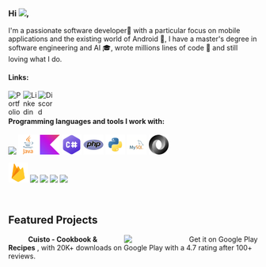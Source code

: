 ### Hi <img src="https://media.giphy.com/media/hvRJCLFzcasrR4ia7z/giphy.gif" width="25px">, 
I'm a passionate software developer📱 with a particular focus on mobile applications and the existing world of Android 🤖, I have a master's degree in software engineering and AI 🎓, wrote millions lines of code 📝 and still loving what I do.
#### Links:

<a href="https://rimirdev.github.io/">
  <img align="left" alt="Portfolio" width="30px" src="https://www.svgrepo.com/show/280646/earth-globe-internet-connection.svg" />
</a> 
<a href="https://www.linkedin.com/in/rimirdev/">
  <img align="left" alt="Linkedin" width="30px" src="https://camo.githubusercontent.com/00974afc84e6984c98cb5c971879e88b31387aa90f1f91795586266a48d2ed88/68747470733a2f2f63646e2e73696d706c6569636f6e732e6f72672f6c696e6b6564696e" />
</a>
<a href="https://discordapp.com/users/rimir#1299">
  <img align="left" alt="Discord" width="30px" src="https://camo.githubusercontent.com/98eef00fa2e5a2db274d8695fa77ab1bd190b59493b62707352e6579b5186026/68747470733a2f2f63646e2e73696d706c6569636f6e732e6f72672f646973636f7264" />
</a> 
<br />
<br />

#### Programming languages and tools I work with:

<code><img height="40" src="https://cdn.svgporn.com/logos/android-vertical.svg"></code>
<code><img height="40" src="https://raw.githubusercontent.com/github/explore/80688e429a7d4ef2fca1e82350fe8e3517d3494d/topics/java/java.png"></code>
<code><img height="40" src="https://raw.githubusercontent.com/github/explore/80688e429a7d4ef2fca1e82350fe8e3517d3494d/topics/kotlin/kotlin.png"></code>
<code><img height="40" src="https://raw.githubusercontent.com/github/explore/80688e429a7d4ef2fca1e82350fe8e3517d3494d/topics/csharp/csharp.png"></code>
<code><img height="40" src="https://raw.githubusercontent.com/github/explore/80688e429a7d4ef2fca1e82350fe8e3517d3494d/topics/php/php.png"></code>
<code><img height="40" src="https://raw.githubusercontent.com/github/explore/80688e429a7d4ef2fca1e82350fe8e3517d3494d/topics/python/python.png"></code>
<code><img height="40" src="https://raw.githubusercontent.com/github/explore/80688e429a7d4ef2fca1e82350fe8e3517d3494d/topics/mysql/mysql.png"></code>
<code><img height="40" src="https://raw.githubusercontent.com/github/explore/80688e429a7d4ef2fca1e82350fe8e3517d3494d/topics/json/json.png"></code>

<code><img height="40" src="https://raw.githubusercontent.com/github/explore/80688e429a7d4ef2fca1e82350fe8e3517d3494d/topics/firebase/firebase.png"></code>
<code><img height="40" src="https://cdn.svgporn.com/logos/google-cloud.svg"></code>
<code><img height="40" src="https://cdn.svgporn.com/logos/google-analytics.svg"></code>
<code><img height="40" src="https://cdn.svgporn.com/logos/google-admob.svg"></code>
<code><img height="40" src="https://cdn.svgporn.com/logos/google-adsense.svg"></code>

<br />

## Featured Projects

<a href='https://play.google.com/store/apps/details?id=com.uiresource.cuisto' align="right"><img alt='Get it on Google Play' src='https://play.google.com/intl/en_us/badges/static/images/badges/en_badge_web_generic.png' width="270" align="right"/></a>
<samp><p align=”justify” style="text-indent:40px;"> 
 <b>Cuisto - Cookbook & Recipes</b> , with 20K+ downloads on Google Play with a 4.7 rating after 100+ reviews.
 <br/>
